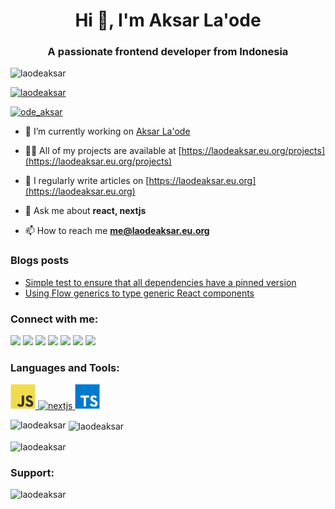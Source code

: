 <h1 align="center">Hi 👋, I'm Aksar La'ode</h1>
<h3 align="center">A passionate frontend developer from Indonesia</h3>

<p align="left"> <img src="https://komarev.com/ghpvc/?username=laodeaksar&label=Profile%20views&color=0e75b6&style=flat-square" alt="laodeaksar" /> </p>

<p align="left"> <a href="https://github.com/ryo-ma/github-profile-trophy"><img src="https://github-profile-trophy.vercel.app/?username=laodeaksar" alt="laodeaksar" /></a> </p>

<p align="left"> <a href="https://twitter.com/ode_aksar" target="blank"><img src="https://img.shields.io/twitter/follow/ode_aksar?logo=twitter&style=for-the-badge" alt="ode_aksar" /></a> </p>

- 🔭 I’m currently working on [Aksar La'ode](https://laodeaksar.eu.org)

- 👨‍💻 All of my projects are available at [https://laodeaksar.eu.org/projects](https://laodeaksar.eu.org/projects)

- 📝 I regularly write articles on [https://laodeaksar.eu.org](https://laodeaksar.eu.org)

- 💬 Ask me about **react, nextjs**

- 📫 How to reach me **me@laodeaksar.eu.org**

### Blogs posts
<!-- BLOG-POST-LIST:START -->
- [Simple test to ensure that all dependencies have a pinned version](https://laodeaksar.eu.org/snippets/2020-10-8-simpletesttoensurethatalldependencieshaveapinnedversion)
- [Using Flow generics to type generic React components](https://laodeaksar.eu.org/blogs/using-flow-generics-to-type-generic-react-components-22dd642634d8)
<!-- BLOG-POST-LIST:END -->

<h3 align="left">Connect with me:</h3>
<p align="left">
<a href="https://twitter.com/ode_aksar" target="_blank"><img height="30" src="https://img.shields.io/badge/twitter-%231DA1F2.svg?&style=for-the-badge&logo=twitter&logoColor=white" /></a>
<img height="30" src = "https://img.shields.io/badge/instagram-%23E4405F.svg?&style=for-the-badge&logo=instagram&logoColor=white" />
<img height="30" src="https://img.shields.io/badge/gmail-D14836?&style=for-the-badge&logo=gmail&logoColor=white" />
<a href="https://dev.to/ode_aksar" target="_blank"><img height="30" src="https://img.shields.io/badge/DEV.TO-%230A0A0A.svg?&style=for-the-badge&logo=dev.to&logoColor=white" /></a>
<a href="https://fb.com/akhsar21" target="_blank"><img height="30" src = "https://img.shields.io/badge/facebook-1877F2.svg?&style=for-the-badge&logo=facebook&logoColor=white" /></a>
<a href="https://medium.com/@ode_aksar" target="_blank"><img height="30" src = "https://img.shields.io/badge/medium-%23E4405F.svg?&style=for-the-badge&logo=medium&logoColor=white" /></a>
<a href="https://laodeaksar.eu.org/rss.xml" target="_blank"><img height="30" src = "https://img.shields.io/badge/rss-%EB44105F.svg?&style=for-the-badge&logo=rss&logoColor=white" /></a>
</p>

<h3 align="left">Languages and Tools:</h3>
<p align="left"> <a href="https://developer.mozilla.org/en-US/docs/Web/JavaScript" target="_blank"> <img src="https://raw.githubusercontent.com/devicons/devicon/master/icons/javascript/javascript-original.svg" alt="javascript" width="40" height="40"/> </a> <a href="https://nextjs.org/" target="_blank"> <img src="https://cdn.worldvectorlogo.com/logos/nextjs-3.svg" alt="nextjs" width="40" height="40"/> </a> <a href="https://www.typescriptlang.org/" target="_blank"> <img src="https://raw.githubusercontent.com/devicons/devicon/master/icons/typescript/typescript-original.svg" alt="typescript" width="40" height="40"/> </a> </p>

<p><img align="left" src="https://github-readme-stats.vercel.app/api/top-langs?username=laodeaksar&show_icons=true&locale=en&layout=compact" alt="laodeaksar" /></p>

<p>&nbsp;<img align="center" src="https://github-readme-stats.vercel.app/api?username=laodeaksar&show_icons=true&locale=en" alt="laodeaksar" /></p>

<p><img align="center" src="https://github-readme-streak-stats.herokuapp.com/?user=laodeaksar&theme=default" alt="laodeaksar" /></p>

<h3 align="left">Support:</h3>
<p><a href="https://www.buymeacoffee.com/laodeaksar"> <img align="left" src="https://cdn.buymeacoffee.com/buttons/v2/default-yellow.png" height="50" width="210" alt="laodeaksar" /></a></p><br><br>
